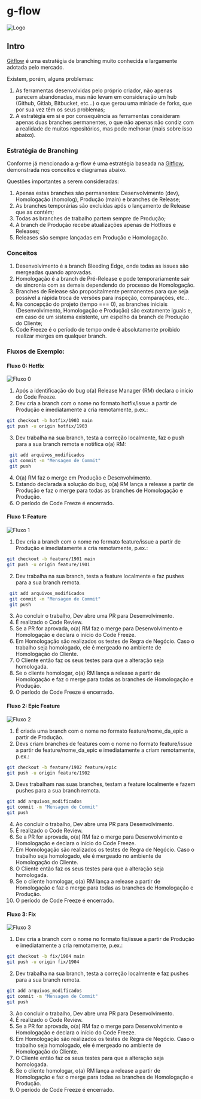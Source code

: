 # g-flow
![Logo](media/logo.png)

## Intro

[Gitflow](https://nvie.com/posts/a-successful-git-branching-model/) é uma estratégia de branching muito conhecida e largamente adotada pelo mercado. 

Existem, porém, alguns problemas:

1. As ferramentas desenvolvidas pelo próprio criador, não apenas parecem abandonadas, mas não levam em consideração um hub (Github, Gitlab, Bitbucket, etc...) o que gerou uma miríade de forks, que por sua vez têm os seus problemas;
1. A estratégia em si e por consequência as ferramentas consideram apenas duas branches permanentes, o que não apenas não condiz com a realidade de muitos repositórios, mas pode melhorar (mais sobre isso abaixo).

### Estratégia de Branching
Conforme já mencionado a g-flow é uma estratégia baseada na [Gitflow](https://nvie.com/posts/a-successful-git-branching-model/), demonstrada nos conceitos e diagramas abaixo.

Questões importantes a serem consideradas:

1. Apenas estas branches são permanentes: Desenvolvimento (dev), Homologação (homolog), Produção (main) e branches de Release;
1. As branches temporárias são excluídas após o lançamento de Release que as contém;
1. Todas as branches de trabalho partem sempre de Produção;
1. A branch de Produção recebe atualizações apenas de Hotfixes e Releases;
1. Releases são sempre lançadas em Produção e Homologação.

### Conceitos

1. Desenvolvimento é a branch Bleeding Edge, onde todas as issues são mergeadas quando aprovadas.
1. Homologação é a branch de Pré-Release e pode temporariamente sair de sincronia com as demais dependendo do processo de Homologação.
1. Branches de Release são propositalmente permanentes para que seja possível a rápida troca de versões para inspeção, comparações, etc...
1. Na concepção do projeto (tempo === 0), as branches iniciais (Desenvolvimento, Homologação e Produção) são exatamente iguais e, em caso de um sistema existente, um espelho da branch de Produção do Cliente;
1. Code Freeze é o período de tempo onde é absolutamente proibido realizar merges em qualquer branch.

### Fluxos de Exemplo:
#### Fluxo 0: Hotfix
![Fluxo 0](media/diagram/Case0-Hotfix.png)
1. Após a identificação do bug o(a) Release Manager (RM) declara o início do Code Freeze.
1. Dev cria a branch com o nome no formato hotfix/issue a partir de Produção e imediatamente a cria remotamente, p.ex.:  
  
 ```bash
 git checkout -b hotfix/1903 main
 git push -u origin hotfix/1903
 ```
3. Dev trabalha na sua branch, testa a correção localmente, faz o push para a sua branch remota e notifica o(a) RM:

```bash
 git add arquivos_modificados
 git commit -m "Mensagem de Commit"
 git push
 ```
4. O(a) RM faz o merge em Produção e Desenvolvimento.
4. Estando declarada a solução do bug, o(a) RM lança a release a partir de Produção e faz o merge para todas as branches de Homologação e Produção.
4. O período de Code Freeze é encerrado.

#### Fluxo 1: Feature
![Fluxo 1](media/diagram/Case1-Feature.png)
1. Dev cria a branch com o nome no formato feature/issue a partir de Produção e imediatamente a cria remotamente, p.ex.:    
  
 ```bash
 git checkout -b feature/1901 main
 git push -u origin feature/1901
 ```
  2. Dev trabalha na sua branch, testa a feature localmente e faz pushes para a sua branch remota.
```bash
 git add arquivos_modificados
 git commit -m "Mensagem de Commit"
 git push
 ```
3. Ao concluir o trabalho, Dev abre uma PR para Desenvolvimento.
3. É realizado o Code Review.
3. Se a PR for aprovada, o(a) RM faz o merge para Desenvolvimento e Homologação e declara o início do Code Freeze.
3. Em Homologação são realizados os testes de Regra de Negócio. Caso o trabalho seja homologado, ele é mergeado no ambiente de Homologação do Cliente.
3. O Cliente então faz os seus testes para que a alteração seja homologada.
3. Se o cliente homologar, o(a) RM lança a release a partir de Homologação e faz o merge para todas as branches de Homologação e Produção.
3. O período de Code Freeze é encerrado.
#### Fluxo 2: Epic Feature
![Fluxo 2](media/diagram/Case2-Epic.png)
1. É criada uma branch com o nome no formato feature/nome_da_epic a partir de Produção.
1. Devs criam branches de features com o nome no formato feature/issue a partir de feature/nome_da_epic e imediatamente a criam remotamente, p.ex.:  
  
 ```bash
 git checkout -b feature/1902 feature/epic
 git push -u origin feature/1902
 ```
  3. Devs trabalham nas suas branches, testam a feature localmente e fazem pushes para a sua branch remota.
 ```bash
 git add arquivos_modificados
 git commit -m "Mensagem de Commit"
 git push
 ```
4. Ao concluir o trabalho, Dev abre uma PR para Desenvolvimento.
4. É realizado o Code Review.
4. Se a PR for aprovada, o(a) RM faz o merge para Desenvolvimento e Homologação e declara o início do Code Freeze.
4. Em Homologação são realizados os testes de Regra de Negócio. Caso o trabalho seja homologado, ele é mergeado no ambiente de Homologação do Cliente.
4. O Cliente então faz os seus testes para que a alteração seja homologada.
4. Se o cliente homologar, o(a) RM lança a release a partir de Homologação e faz o merge para todas as branches de Homologação e Produção.
4. O período de Code Freeze é encerrado.
#### Fluxo 3: Fix
![Fluxo 3](media/diagram/Case3-Fix.png)
1. Dev cria a branch com o nome no formato fix/issue a partir de Produção e imediatamente a cria remotamente, p.ex.:  

 ```bash
 git checkout -b fix/1904 main
 git push -u origin fix/1904
 ```
2. Dev trabalha na sua branch, testa a correção localmente e faz pushes para a sua branch remota.
 ```bash
 git add arquivos_modificados
 git commit -m "Mensagem de Commit"
 git push
 ```
3. Ao concluir o trabalho, Dev abre uma PR para Desenvolvimento.
4. É realizado o Code Review.
5. Se a PR for aprovada, o(a) RM faz o merge para Desenvolvimento e Homologação e declara o início do Code Freeze.
6. Em Homologação são realizados os testes de Regra de Negócio. Caso o trabalho seja homologado, ele é mergeado no ambiente de Homologação do Cliente.
7. O Cliente então faz os seus testes para que a alteração seja homologada.
8. Se o cliente homologar, o(a) RM lança a release a partir de Homologação e faz o merge para todas as branches de Homologação e Produção.
9. O período de Code Freeze é encerrado.
